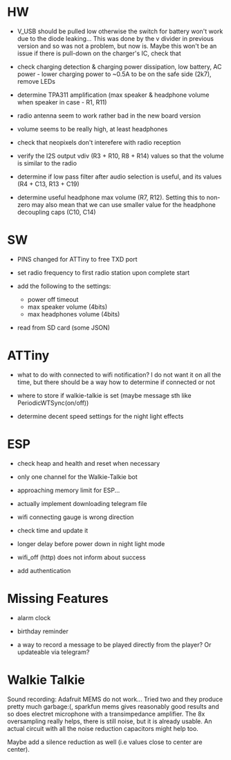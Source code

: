 # HW

- V_USB should be pulled low otherwise the switch for battery won't work due to the diode leaking... This was done by the v divider in previous version and so was not a problem, but now is. Maybe this won't be an issue if there is pull-down on the charger's IC, check that
- check charging detection & charging power dissipation, low battery, AC power - lower charging power to ~0.5A to be on the safe side (2k7), remove LEDs
- determine TPA311 amplification (max speaker & headphone volume when speaker in case - R1, R11)

- radio antenna seem to work rather bad in the new board version
- volume seems to be really high, at least headphones
- check that neopixels don't interefere with radio reception


- verify the I2S output vdiv (R3 + R10, R8 + R14) values so that the volume is similar to the radio
- determine if low pass filter after audio selection is useful, and its values (R4 + C13, R13 + C19)
- determine useful headphone max volume (R7, R12). Setting this to non-zero may also mean that we can use smaller value for the headphone decoupling caps (C10, C14)

# SW


- PINS changed for ATTiny to free TXD port
- set radio frequency to first radio station upon complete start

- add the following to the settings:
    - power off timeout
    - max speaker volume (4bits)
    - max headphones volume (4bits)
- read from SD card (some JSON)

# ATTiny


- what to do with connected to wifi notification? I do not want it on all the time, but there should be a way how to determine if connected or not

- where to store if walkie-talkie is set (maybe message sth like PeriodicWTSync(on/off))
- determine decent speed settings for the night light effects

# ESP

- check heap and health and reset when necessary

- only one channel for the Walkie-Talkie bot 
- approaching memory limit for ESP...
- actually implement downloading telegram file
- wifi connecting gauge is wrong direction
- check time and update it
- longer delay before power down in night light mode
- wifi_off (http) does not inform about success
- add authentication

 # Missing Features

 - alarm clock
 - birthday reminder

 - a way to record a message to be played directly from the player? Or updateable via telegram?

# Walkie Talkie

Sound recording: Adafruit MEMS do not work... Tried two and they produce pretty much garbage:(, sparkfun mems gives reasonably good results and so does electret microphone with a transimpedance amplifier. The 8x oversampling really helps, there is still noise, but it is already usable. An actual circuit with all the noise reduction capacitors might help too. 

Maybe add a silence reduction as well (i.e values close to center are center). 